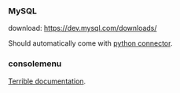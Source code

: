 ### MySQL
download: https://dev.mysql.com/downloads/

Should automatically come with 
[python connector](https://dev.mysql.com/downloads/connector/python/).

### consolemenu
[Terrible documentation](https://console-menu.readthedocs.io/en/latest/usage.html).